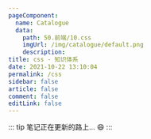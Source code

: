```yaml
---
pageComponent: 
  name: Catalogue
  data: 
    path: 50.前端/10.css
    imgUrl: /img/catalogue/default.png
    description: 
title: css - 知识体系
date: 2021-10-22 13:10:04
permalink: /css
sidebar: false
article: false
comment: false
editLink: false
---
```


::: tip
笔记正在更新的路上... :smile:
:::
